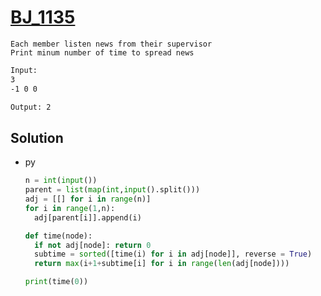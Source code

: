 # [BJ_1135](https://acmicpc.net/problem/1135)

```en
Each member listen news from their supervisor
Print minum number of time to spread news
```

```txt
Input:
3
-1 0 0

Output: 2
```

## Solution

* py

  ```py
  n = int(input())
  parent = list(map(int,input().split()))
  adj = [[] for i in range(n)]
  for i in range(1,n):
    adj[parent[i]].append(i)

  def time(node):
    if not adj[node]: return 0
    subtime = sorted([time(i) for i in adj[node]], reverse = True)
    return max(i+1+subtime[i] for i in range(len(adj[node])))

  print(time(0))
  ```
